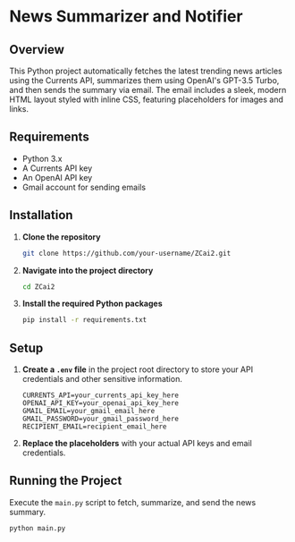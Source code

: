 # News Summarizer and Notifier

## Overview

This Python project automatically fetches the latest trending news articles using the Currents API, summarizes them using OpenAI's GPT-3.5 Turbo, and then sends the summary via email. The email includes a sleek, modern HTML layout styled with inline CSS, featuring placeholders for images and links.

## Requirements

- Python 3.x
- A Currents API key
- An OpenAI API key
- Gmail account for sending emails

## Installation

1. **Clone the repository**
    ```bash
    git clone https://github.com/your-username/ZCai2.git
    ```
2. **Navigate into the project directory**
    ```bash
    cd ZCai2
    ```
3. **Install the required Python packages**
    ```bash
    pip install -r requirements.txt
    ```

## Setup

1. **Create a `.env` file** in the project root directory to store your API credentials and other sensitive information.
    ```plaintext
    CURRENTS_API=your_currents_api_key_here
    OPENAI_API_KEY=your_openai_api_key_here
    GMAIL_EMAIL=your_gmail_email_here
    GMAIL_PASSWORD=your_gmail_password_here
    RECIPIENT_EMAIL=recipient_email_here
    ```
2. **Replace the placeholders** with your actual API keys and email credentials.

## Running the Project

Execute the `main.py` script to fetch, summarize, and send the news summary.
```bash
python main.py
